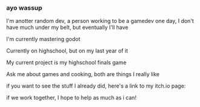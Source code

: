### ayo wassup

I'm anotter random dev, a person working to be a gamedev one day, I don't have much under my belt, but eventually I'll have

I'm currently mastering godot

Currently on highschool, but on my last year of it

My current project is my highschool finals game

Ask me about games and cooking, both are things I really like

if you want to see the stuff I already did, here's a link to my itch.io page: 

if we work together, I hope to help as much as i can!

<!--
**anotter-random-dev/anotter-random-dev** is a ✨ _special_ ✨ repository because its `README.md` (this file) appears on your GitHub profile.

Here are some ideas to get you started:

- 🔭 I’m currently working on ...
- 🌱 I’m currently learning ...
- 👯 I’m looking to collaborate on ...
- 🤔 I’m looking for help with ...
- 💬 Ask me about ...
- 📫 How to reach me: ...
- 😄 Pronouns: ...
- ⚡ Fun fact: ...
-->
